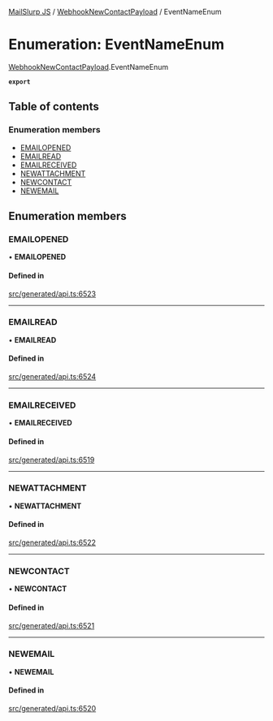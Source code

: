 [MailSlurp JS](../README.md) / [WebhookNewContactPayload](../modules/WebhookNewContactPayload.md) / EventNameEnum

# Enumeration: EventNameEnum

[WebhookNewContactPayload](../modules/WebhookNewContactPayload.md).EventNameEnum

**`export`**

## Table of contents

### Enumeration members

- [EMAILOPENED](WebhookNewContactPayload.EventNameEnum.md#emailopened)
- [EMAILREAD](WebhookNewContactPayload.EventNameEnum.md#emailread)
- [EMAILRECEIVED](WebhookNewContactPayload.EventNameEnum.md#emailreceived)
- [NEWATTACHMENT](WebhookNewContactPayload.EventNameEnum.md#newattachment)
- [NEWCONTACT](WebhookNewContactPayload.EventNameEnum.md#newcontact)
- [NEWEMAIL](WebhookNewContactPayload.EventNameEnum.md#newemail)

## Enumeration members

### EMAILOPENED

• **EMAILOPENED**

#### Defined in

[src/generated/api.ts:6523](https://github.com/mailslurp/mailslurp-client/blob/75eefbf/src/generated/api.ts#L6523)

___

### EMAILREAD

• **EMAILREAD**

#### Defined in

[src/generated/api.ts:6524](https://github.com/mailslurp/mailslurp-client/blob/75eefbf/src/generated/api.ts#L6524)

___

### EMAILRECEIVED

• **EMAILRECEIVED**

#### Defined in

[src/generated/api.ts:6519](https://github.com/mailslurp/mailslurp-client/blob/75eefbf/src/generated/api.ts#L6519)

___

### NEWATTACHMENT

• **NEWATTACHMENT**

#### Defined in

[src/generated/api.ts:6522](https://github.com/mailslurp/mailslurp-client/blob/75eefbf/src/generated/api.ts#L6522)

___

### NEWCONTACT

• **NEWCONTACT**

#### Defined in

[src/generated/api.ts:6521](https://github.com/mailslurp/mailslurp-client/blob/75eefbf/src/generated/api.ts#L6521)

___

### NEWEMAIL

• **NEWEMAIL**

#### Defined in

[src/generated/api.ts:6520](https://github.com/mailslurp/mailslurp-client/blob/75eefbf/src/generated/api.ts#L6520)
